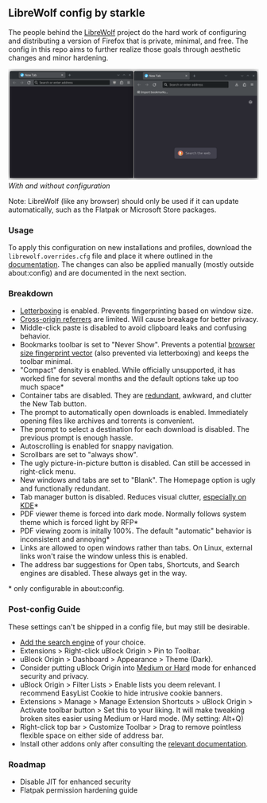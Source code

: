 ## LibreWolf config by starkle
The people behind the [LibreWolf](https://librewolf.net/docs/features/) project do the hard work of configuring and distributing a version of Firefox that is private, minimal, and free. The config in this repo aims to further realize those goals through aesthetic changes and minor hardening.

![LibreWolf config comparison](./images/comparison.png)
<br>
_With and without configuration_

Note: LibreWolf (like any browser) should only be used if it can update automatically, such as the Flatpak or Microsoft Store packages.

### Usage
To apply this configuration on new installations and profiles, download the `librewolf.overrides.cfg` file and place it where outlined in the [documentation](https://librewolf.net/docs/settings/#where-do-i-find-my-librewolfoverridescfg). The changes can also be applied manually (mostly outside about:config) and are documented in the next section.

### Breakdown
- [Letterboxing](https://librewolf.net/docs/settings/#limit-cross-origin-referers) is enabled. Prevents fingerprinting based on window size.
- [Cross-origin referrers](https://librewolf.net/docs/settings/#limit-cross-origin-referers) are limited. Will cause breakage for better privacy.
- Middle-click paste is disabled to avoid clipboard leaks and confusing behavior.
- Bookmarks toolbar is set to "Never Show". Prevents a potential [browser size fingerprint vector](https://librewolf.net/docs/faq/#does-the-bookmarks-toolbar-impact-rfps-window-size-protection) (also prevented via letterboxing) and keeps the toolbar minimal.
- "Compact" density is enabled. While officially unsupported, it has worked fine for several months and the default options take up too much space*
- Container tabs are disabled. They are [redundant](https://librewolf.net/docs/faq/#why-isnt-first-party-isolate-enabled-by-default), awkward, and clutter the New Tab button.
- The prompt to automatically open downloads is enabled. Immediately opening files like archives and torrents is convenient.
- The prompt to select a destination for each download is disabled. The previous prompt is enough hassle.
- Autoscrolling is enabled for snappy navigation.
- Scrollbars are set to "always show".
- The ugly picture-in-picture button is disabled. Can still be accessed in right-click menu.
- New windows and tabs are set to "Blank". The Homepage option is ugly and functionally redundant.
- Tab manager button is disabled. Reduces visual clutter, [especially on KDE](./images/tabman-ugly.png)*
- PDF viewer theme is forced into dark mode. Normally follows system theme which is forced light by RFP*
- PDF viewing zoom is initally 100%. The default "automatic" behavior is inconsistent and annoying*
- Links are allowed to open windows rather than tabs. On Linux, external links won't raise the window unless this is enabled.
- The address bar suggestions for Open tabs, Shortcuts, and Search engines are disabled. These always get in the way.

\* only configurable in about:config.

### Post-config Guide
These settings can't be shipped in a config file, but may still be desirable.
- [Add the search engine](https://support.mozilla.org/en-US/kb/add-or-remove-search-engine-firefox) of your choice.
- Extensions > Right-click uBlock Origin > Pin to Toolbar.
- uBlock Origin > Dashboard > Appearance > Theme (Dark).
- Consider putting uBlock Origin into [Medium or Hard](https://github.com/gorhill/uBlock/wiki/Blocking-mode) mode for enhanced security and privacy.
- uBlock Origin > Filter Lists > Enable lists you deem relevant. I recommend EasyList Cookie to hide intrusive cookie banners.
- Extensions > Manage > Manage Extension Shortcuts > uBlock Origin > Activate toolbar button > Set this to your liking. It will make tweaking broken sites easier using Medium or Hard mode. (My setting: Alt+Q)
- Right-click top bar > Customize Toolbar > Drag to remove pointless flexible space on either side of address bar.
- Install other addons only after consulting the [relevant documentation](https://librewolf.net/docs/addons/).

### Roadmap
- Disable JIT for enhanced security
- Flatpak permission hardening guide
